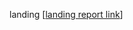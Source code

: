 
  landing [[landing report link](https://github.com/azupatrick0/restcountries_frontend/wiki/landing.md)]
    